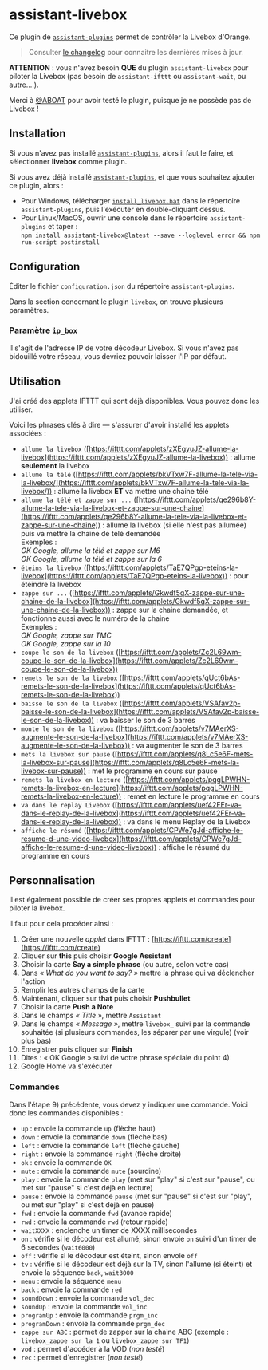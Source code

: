 # assistant-livebox

Ce plugin de [`assistant-plugins`](https://aymkdn.github.io/assistant-plugins/) permet de contrôler la Livebox d'Orange.

> Consulter [le changelog](https://github.com/Aymkdn/assistant-livebox/blob/master/changelog.md) pour connaitre les dernières mises à jour.

**ATTENTION** : vous n'avez besoin **QUE** du plugin `assistant-livebox` pour piloter la Livebox (pas besoin de `assistant-ifttt` ou `assistant-wait`, ou autre....).  

Merci à [@ABOAT](https://github.com/ABOATDev) pour avoir testé le plugin, puisque je ne possède pas de Livebox !

## Installation

Si vous n'avez pas installé [`assistant-plugins`](https://aymkdn.github.io/assistant-plugins/), alors il faut le faire, et sélectionner **livebox** comme plugin.

Si vous avez déjà installé [`assistant-plugins`](https://aymkdn.github.io/assistant-plugins/), et que vous souhaitez ajouter ce plugin, alors :
  - Pour Windows, télécharger [`install_livebox.bat`](https://github-proxy.kodono.info/?q=https://raw.githubusercontent.com/Aymkdn/assistant-livebox/master/install_livebox.bat&download=install_livebox.bat) dans le répertoire `assistant-plugins`, puis l'exécuter en double-cliquant dessus.  
  - Pour Linux/MacOS, ouvrir une console dans le répertoire `assistant-plugins` et taper :  
  `npm install assistant-livebox@latest --save --loglevel error && npm run-script postinstall`

## Configuration

Éditer le fichier `configuration.json` du répertoire `assistant-plugins`.

Dans la section concernant le plugin `livebox`, on trouve plusieurs paramètres.

### Paramètre `ip_box`

Il s'agit de l'adresse IP de votre décodeur Livebox. Si vous n'avez pas bidouillé votre réseau, vous devriez pouvoir laisser l'IP par défaut.


## Utilisation

J'ai créé des applets IFTTT qui sont déjà disponibles. Vous pouvez donc les utiliser.

Voici les phrases clés à dire — s'assurer d'avoir installé les applets associées :
  - `allume la livebox` ([https://ifttt.com/applets/zXEgyuJZ-allume-la-livebox](https://ifttt.com/applets/zXEgyuJZ-allume-la-livebox)) : allume **seulement** la livebox
  - `allume la télé` ([https://ifttt.com/applets/bkVTxw7F-allume-la-tele-via-la-livebox/](https://ifttt.com/applets/bkVTxw7F-allume-la-tele-via-la-livebox/)) : allume la livebox **ET** va mettre une chaine télé
  - `allume la télé et zappe sur ...` ([https://ifttt.com/applets/qe296b8Y-allume-la-tele-via-la-livebox-et-zappe-sur-une-chaine](https://ifttt.com/applets/qe296b8Y-allume-la-tele-via-la-livebox-et-zappe-sur-une-chaine)) : allume la livebox (si elle n'est pas allumée) puis va mettre la chaine de télé demandée   
    Exemples :  
    *OK Google, allume la télé et zappe sur M6*  
    *OK Google, allume la télé et zappe sur la 6*  
  - `éteins la livebox` ([https://ifttt.com/applets/TaE7QPgp-eteins-la-livebox](https://ifttt.com/applets/TaE7QPgp-eteins-la-livebox)) : pour éteindre la livebox
  - `zappe sur ...` ([https://ifttt.com/applets/Gkwdf5qX-zappe-sur-une-chaine-de-la-livebox](https://ifttt.com/applets/Gkwdf5qX-zappe-sur-une-chaine-de-la-livebox)) : zappe sur la chaine demandée, et fonctionne aussi avec le numéro de la chaine  
   Exemples :  
    *OK Google, zappe sur TMC*  
    *OK Google, zappe sur la 10*  
  - `coupe le son de la livebox` ([https://ifttt.com/applets/Zc2L69wm-coupe-le-son-de-la-livebox](https://ifttt.com/applets/Zc2L69wm-coupe-le-son-de-la-livebox))
  - `remets le son de la livebox` ([https://ifttt.com/applets/qUct6bAs-remets-le-son-de-la-livebox](https://ifttt.com/applets/qUct6bAs-remets-le-son-de-la-livebox))
  - `baisse le son de la livebox` ([https://ifttt.com/applets/VSAfav2p-baisse-le-son-de-la-livebox](https://ifttt.com/applets/VSAfav2p-baisse-le-son-de-la-livebox)) : va baisser le son de 3 barres
  - `monte le son de la livebox` ([https://ifttt.com/applets/v7MAerXS-augmente-le-son-de-la-livebox](https://ifttt.com/applets/v7MAerXS-augmente-le-son-de-la-livebox)) : va augmenter le son de 3 barres
  - `mets la livebox sur pause` ([https://ifttt.com/applets/q8Lc5e6F-mets-la-livebox-sur-pause](https://ifttt.com/applets/q8Lc5e6F-mets-la-livebox-sur-pause)) : met le programme en cours sur pause
  - `remets la livebox en lecture` ([https://ifttt.com/applets/pqgLPWHN-remets-la-livebox-en-lecture](https://ifttt.com/applets/pqgLPWHN-remets-la-livebox-en-lecture)) : remet en lecture le programme en cours
  - `va dans le replay Livebox` ([https://ifttt.com/applets/uef42FEr-va-dans-le-replay-de-la-livebox](https://ifttt.com/applets/uef42FEr-va-dans-le-replay-de-la-livebox)) : va dans le menu Replay de la Livebox
  - `affiche le résumé` ([https://ifttt.com/applets/CPWe7gJd-affiche-le-resume-d-une-video-livebox](https://ifttt.com/applets/CPWe7gJd-affiche-le-resume-d-une-video-livebox)) : affiche le résumé du programme en cours

## Personnalisation

Il est également possible de créer ses propres applets et commandes pour piloter la livebox.

Il faut pour cela procéder ainsi :

  1) Créer une nouvelle *applet* dans IFTTT : [https://ifttt.com/create](https://ifttt.com/create)  
  2) Cliquer sur **this** puis choisir **Google Assistant**  
  3) Choisir la carte **Say a simple phrase** (ou autre, selon votre cas)  
  4) Dans *« What do you want to say? »* mettre la phrase qui va déclencher l'action  
  5) Remplir les autres champs de la carte  
  6) Maintenant, cliquer sur **that** puis choisir **Pushbullet**  
  7) Choisir la carte **Push a Note**  
  8) Dans le champs *« Title »*, mettre `Assistant`  
  9) Dans le champs *« Message »*, mettre `livebox_` suivi par la commande souhaitée (si plusieurs commandes, les séparer par une virgule) (voir plus bas)  
  10) Enregistrer puis cliquer sur **Finish**  
  11) Dites : « OK Google » suivi de votre phrase spéciale du point 4)  
  12) Google Home va s'exécuter

### Commandes

Dans l'étape 9) précédente, vous devez y indiquer une commande. Voici donc les commandes disponibles :

  - `up` : envoie la commande `up` (flèche haut)
  - `down` : envoie la commande `down` (flèche bas)
  - `left` : envoie la commande `left` (flèche gauche)
  - `right` : envoie la commande `right` (flèche droite)
  - `ok` : envoie la commande `OK`
  - `mute` : envoie la commande `mute` (sourdine)
  - `play` : envoie la commande `play` (met sur "play" si c'est sur "pause", ou met sur "pause" si c'est déjà en lecture)
  - `pause` : envoie la commande `pause` (met sur "pause" si c'est sur "play", ou met sur "play" si c'est déjà en pause)
  - `fwd` : envoie la commande `fwd` (avance rapide)
  - `rwd` : envoie la commande `rwd` (retour rapide)
  - `waitXXXX` : enclenche un timer de XXXX millisecondes
  - `on` : vérifie si le décodeur est allumé, sinon envoie `on` suivi d'un timer de 6 secondes (`wait6000`)
  - `off` : vérifie si le décodeur est éteint, sinon envoie `off`
  - `tv` : vérifie si le décodeur est déjà sur la TV, sinon l'allume (si éteint) et envoie la séquence `back`, `wait3000`
  - `menu` : envoie la séquence `menu`
  - `back` : envoie la commande `red`
  - `soundDown` : envoie la commande `vol_dec`
  - `soundUp` : envoie la commande `vol_inc`
  - `programUp` : envoie la commande `prgm_inc`
  - `programDown` : envoie la commande `prgm_dec`
  - `zappe sur ABC` : permet de zapper sur la chaine ABC (exemple : `livebox_zappe sur la 1` ou `livebox_zappe sur TF1`)
  - `vod` : permet d'accéder à la VOD (*non testé*)
  - `rec` : permet d'enregistrer (*non testé*)
